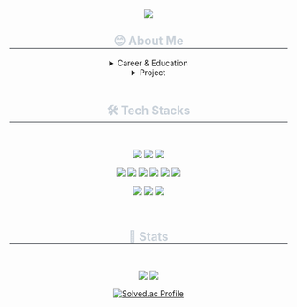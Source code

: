 <div align= "center">
    <img src="https://capsule-render.vercel.app/api?type=transparent&color=000000&height=180&text=Welcome%20to%20CS's%20GitHub&animation=fadeIn&fontColor=87CEEB&fontSize=50" />
</div>
<div align= "center">
  <h2 style="border-bottom: 1px solid #21262d; color: #c9d1d9;"> 😊 About Me </h2> 
  <details>
  <summary>Career & Education</summary>
    <br>
  <table>
    <tr>
      <th>Period</th>
      <th>Name</th>
      <th>organization</th>
    </tr>
    <tr>
      <td>2024.11 ~ 2025.03</td>
      <td>Programmers BackEnd DevCourse</td>
      <td>Programmers</td>
    </tr>
    <tr>
      <td>2023.12 ~ 2024.08</td>
      <td>K-Digital Training Fullstack Web Developer</td>
      <td>Korea IT Academy</td>
    </tr>
  </table>
  </details>
  <details>
  <summary>Project</summary>
    <br>
  <table>
    <tr>
      <th>Period</th>
      <th>Name</th>
      <th>description</th>
      <th>repository</th>
    </tr>
    <tr>
      <td>2025.06 ~ ing</td>
      <td>PhotoMaster</td>
      <td>Platform for photography and photo booking</td>
      <td><a href="https://github.com/ku-ocs/photomaster">PhotoMaster</td>
    </tr>
    <tr>
      <td>2025.02 ~ 2025.03</td>
      <td>EarthTalk</td>
      <td>Discussion platform for news and issues</td>
      <td><a href="https://github.com/ku-ocs/EarthTalk">EarthTalk</td>
    </tr>
    <tr>
      <td>2024.12 ~ 2025.01</td>
      <td>BestMe</td>
      <td>Personal Color analysis by AI service</td>
      <td><a href="https://github.com/ku-ocs/BestMe">BestMe</a></td>
    </tr>
  </table>
  </details>

  
  <br>
<div align= "center">
  <h2 style="border-bottom: 1px solid #21262d; color: #c9d1d9;"> 🛠️ Tech Stacks </h2> 
  <br>

<p>
  <img src="https://img.shields.io/badge/HTML5-E34F26?style=for-the-badge&logo=html5&logoColor=white"/>
  <img src="https://img.shields.io/badge/CSS3-1572B6?style=for-the-badge&logo=css3&logoColor=white"/>
  <img src="https://img.shields.io/badge/JavaScript-F7DF1E?style=for-the-badge&logo=javascript&logoColor=white"/>
</p>
<p>
  <img src="https://img.shields.io/badge/Java-b07219?style=for-the-badge&logoColor=white"/>
  <img src="https://img.shields.io/badge/Spring Boot-6DB33F?style=for-the-badge&logo=springboot&logoColor=white"/>
  <img src="https://img.shields.io/badge/Spring Data JPA-6DB33F?style=for-the-badge&logoColor=white"/>
  <img src="https://img.shields.io/badge/gradle-02303A?style=for-the-badge&logo=gradle&logoColor=white">
  <img src="https://img.shields.io/badge/MySQL-4479A1?style=for-the-badge&logo=mysql&logoColor=white"/>
  <img src="https://img.shields.io/badge/mariaDB-003545?style=for-the-badge&logo=mariaDB&logoColor=white">
</p>
<p>
  <img src="https://img.shields.io/badge/Git-F05032?style=for-the-badge&logo=git&logoColor=white"/>
  <img src="https://img.shields.io/badge/GitHub-181717?style=for-the-badge&logo=github&logoColor=white"/>
  <img src="https://img.shields.io/badge/Notion-000000?style=for-the-badge&logo=notion&logoColor=white"/>
</p>

  <br>
<div align= "center">
  <h2 style="border-bottom: 1px solid #21262d; color: #c9d1d9;"> 🔎 Stats </h2> 
  <br>

<p>
  <img src="https://github-readme-stats.vercel.app/api?username=ku-ocs&bg_color=180,ffffff,00000000&title_color=000000&text_color=000000" /> 
  <img src="https://github-readme-stats.vercel.app/api/top-langs/?username=ku-ocs&layout=compact&bg_color=180,ffffff,00000000&title_color=000000&text_color=000000" /> 
</p>

[![Solved.ac Profile](http://mazassumnida.wtf/api/v2/generate_badge?boj=ku_ocs_94)](https://solved.ac/ku_ocs_94/)

</div>
